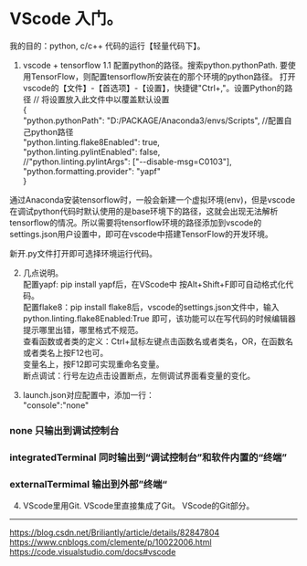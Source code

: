 # VScode 入门。

我的目的：python, c/c++ 代码的运行【轻量代码下】。

1. vscode + tensorflow
 1.1 配置python的路径。搜索python.pythonPath.
	要使用TensorFlow，则配置tensorflow所安装在的那个环境的python路径。
	打开vscode的【文件】-【首选项】-【设置】，快捷键"Ctrl+,"。设置Python的路径
	// 将设置放入此文件中以覆盖默认设置  
	{  
		"python.pythonPath": "D:/PACKAGE/Anaconda3/envs/Scripts", //配置自己python路径  
		"python.linting.flake8Enabled": true,   
		"python.linting.pylintEnabled": false,  
		//"python.linting.pylintArgs": ["--disable-msg=C0103"],  
		"python.formatting.provider": "yapf"  
	}  
	
通过Anaconda安装tensorflow时，一般会新建一个虚拟环境(env)，但是vscode在调试python代码时默认使用的是base环境下的路径，这就会出现无法解析tensorflow的情况。所以需要将tensorflow环境的路径添加到vscode的settings.json用户设置中，即可在vscode中搭建TensorFlow的开发环境。

新开.py文件打开即可选择环境运行代码。

2. 几点说明。  
配置yapf: pip install yapf后，在VScode中 按Alt+Shift+F即可自动格式化代码。  
配置flake8：pip install flake8后，vscode的settings.json文件中，输入 python.linting.flake8Enabled:True 即可，该功能可以在写代码的时候编辑器提示哪里出错，哪里格式不规范。  
查看函数或者类的定义：Ctrl+鼠标左键点击函数名或者类名，OR，在函数名或者类名上按F12也可。  
变量名上，按F12即可实现重命名变量。  
断点调试：行号左边点击设置断点，左侧调试界面看变量的变化。  

3. launch.json对应配置中，添加一行：   
"console":"none"  
### none 只输出到调试控制台  
### integratedTerminal  同时输出到“调试控制台”和软件内置的“终端”   
### externalTermimal 输出到外部”终端“  

4. VScode里用Git.
VScode里直接集成了Git。
VScode的Git部分。

--------------------- 
https://blog.csdn.net/Briliantly/article/details/82847804 
https://www.cnblogs.com/clemente/p/10022006.html
https://code.visualstudio.com/docs#vscode
